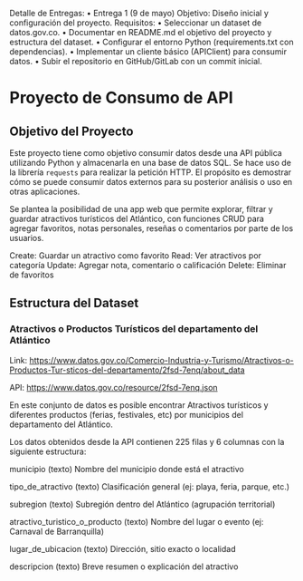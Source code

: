 Detalle de Entregas: 
• Entrega 1 (9 de mayo) 
Objetivo: Diseño inicial y configuración del proyecto. 
Requisitos: 
• Seleccionar un dataset de datos.gov.co. 
• Documentar en README.md el objetivo del proyecto y estructura 
del dataset. 
• Configurar el entorno Python (requirements.txt con 
dependencias). 
• Implementar un cliente básico (APIClient) para consumir datos. 
• Subir el repositorio en GitHub/GitLab con un commit inicial. 

# Proyecto de Consumo de API

## Objetivo del Proyecto
Este proyecto tiene como objetivo consumir datos desde una API pública utilizando Python y almacenarla en una base de datos SQL. Se hace uso de la librería `requests` para realizar la petición HTTP. El propósito es demostrar cómo se puede consumir datos externos para su posterior análisis o uso en otras aplicaciones.

Se plantea la posibilidad de una app web que permite explorar, filtrar y guardar atractivos turísticos del Atlántico, con funciones CRUD para agregar favoritos, notas personales, reseñas o comentarios por parte de los usuarios.

Create:	Guardar un atractivo como favorito
Read:	Ver atractivos por categoría
Update:	Agregar nota, comentario o calificación
Delete:	Eliminar de favoritos

## Estructura del Dataset

### Atractivos o Productos Turísticos del departamento del Atlántico
Link:
https://www.datos.gov.co/Comercio-Industria-y-Turismo/Atractivos-o-Productos-Tur-sticos-del-departamento/2fsd-7enq/about_data

API:
https://www.datos.gov.co/resource/2fsd-7enq.json

En este conjunto de datos es posible encontrar Atractivos turísticos y diferentes productos (ferias, festivales, etc) por municipios del departamento del Atlántico.

Los datos obtenidos desde la API contienen 225 filas y 6 columnas con la siguiente estructura:

municipio (texto)
	Nombre del municipio donde está el atractivo

tipo_de_atractivo (texto)
	Clasificación general (ej: playa, feria, parque, etc.)

subregion (texto)
	Subregión dentro del Atlántico (agrupación territorial)

atractivo_turistico_o_producto (texto)
	Nombre del lugar o evento (ej: Carnaval de Barranquilla)

lugar_de_ubicacion (texto)
	Dirección, sitio exacto o localidad

descripcion (texto)
	Breve resumen o explicación del atractivo

